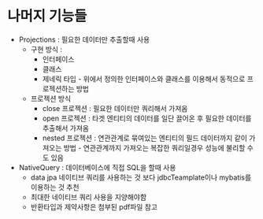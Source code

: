 # 나머지 기능들
- Projections : 필요한 데이터만 추출할때 사용
  - 구현 방식 :
    - 인터페이스 
    - 클래스
    - 제네릭 타입 - 위에서 정의한 인터페이스와 클래스를 이용해서 동적으로 프로젝션하는 방법
  - 프로젝션 방식
    - close 프로젝션 : 필요한 데이터만 쿼리해서 가져옴
    - open 프로젝션 : 타겟 엔티티의 데이터를 일단 끌어온 후 필요한 데이터를 추출해서 가져옴
    - nested 프로젝션 : 연관관계로 묶여있는 엔티티의 필드 데이터까지 같이 가져오는 방법 - 연관관계까지 가져오는 복잡한 쿼리일경우 성능에 불리할 수도 있음
- NativeQuery : 데이터베이스에 직접 SQL을 할때 사용 
  - data jpa 네이티브 쿼리를 사용하는 것 보다 jdbcTeamplate이나 mybatis를 이용하는 것 추천
  - 최대한 네이티브 쿼리 사용을 지양해야함
  - 반환타입과 제약사항은 첨부된 pdf파일 참고